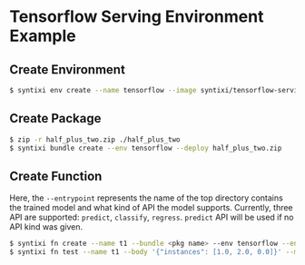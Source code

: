 # Tensorflow Serving Environment Example

## Create Environment 

```bash
$ syntixi env create --name tensorflow --image syntixi/tensorflow-serving-env --version 2
```

## Create Package

```bash
$ zip -r half_plus_two.zip ./half_plus_two
$ syntixi bundle create --env tensorflow --deploy half_plus_two.zip
```

## Create Function

Here, the `--entrypoint` represents the name of the top directory contains the trained model and what kind of API the model supports.
Currently, three API are supported: `predict`, `classify`, `regress`. `predict` API will be used if no API kind was given.

```bash
$ syntixi fn create --name t1 --bundle <pkg name> --env tensorflow --entrypoint "half_plus_two:predict"
$ syntixi fn test --name t1 --body '{"instances": [1.0, 2.0, 0.0]}' --method POST
```
